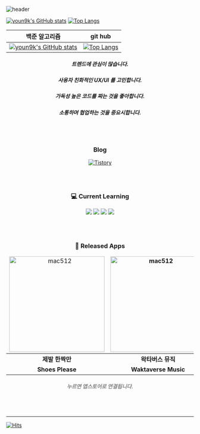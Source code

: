 

![header](https://capsule-render.vercel.app/api?type=waving&height=200&text=YoungkyuSong&fontSize=40&fontAlign=80&fontAlignY=40&color=gradient)

[![youn9k's GitHub stats](https://github-readme-stats.vercel.app/api?username=youn9k&count_private=true)](https://github.com/anuraghazra/github-readme-stats)
[![Top Langs](https://github-readme-stats.vercel.app/api/top-langs/?username=youn9k&hide=scss,html&layout=compact)](https://github.com/anuraghazra/github-readme-stats)

|백준 알고리즘|git hub|
|------|------|
|[![youn9k's GitHub stats](https://github-readme-stats.vercel.app/api?username=youn9k&count_private=true)](https://github.com/anuraghazra/github-readme-stats)|[![Top Langs](https://github-readme-stats.vercel.app/api/top-langs/?username=youn9k&hide=scss,html&layout=compact)](https://github.com/anuraghazra/github-readme-stats)|

<div align = "center">
<h5> 트렌드에 관심이 많습니다. </h5>
<h5> 사용자 친화적인 UX/UI 를 고민합니다. </h5>
<h5> 가독성 높은 코드를 짜는 것을 좋아합니다. </h5>
<h5> 소통하며 협업하는 것을 중요시합니다. </h5>
</div>
 
<br><br>
 
<div align = "center">
<h3> Blog </h3>
<a href="https://youngkdevlog.tistory.com/"><img alt="Tistory" src ="https://img.shields.io/badge/Tistory-88d9d0?style=for-the-badge&logo=Tistory&logoColor=white"/></a>
</div>

<br><br>
 
<div align = "center">
<h3> 💻 Current Learning </h3>

<img src="https://img.shields.io/badge/iOS-303030?style=for-the-badge&logo=Apple&logoColor=white"/>
<img src="https://img.shields.io/badge/Swift-E34F26?style=for-the-badge&logo=Swift&logoColor=white"/>
<img src="https://img.shields.io/badge/UIKit-010c1e?style=for-the-badge&logo=Swift&logoColor=white"/>
<img src="https://img.shields.io/badge/SwiftUI-1c4dd2?style=for-the-badge&logo=Swift&logoColor=white"/>
</div>
 
 <br><br>
 
 <div align = "center">
 <h3> 💎 Released Apps </h3>
 
 <table width="100%">
   <thead align="center">
     <tr border: none;>
           <td>
            <a href="https://apps.apple.com/kr/app/%EC%A0%9C%EB%B0%9C-%ED%95%9C%EC%A7%9D%EB%A7%8C-shoes-please/id1622140980">
             <img width="256" alt="mac512" src="https://user-images.githubusercontent.com/60254939/202892998-0daf7640-7000-42c0-8db4-52f77e344122.png">
            </a>
           </td>
           <td><b>
            <a href="https://apps.apple.com/kr/app/waktaverse-music/id1641642735">
            <img width="256" alt="mac512" src="https://user-images.githubusercontent.com/60254939/202893144-6df212c8-986a-449f-a0fc-6d2a65f4358a.png">
             </a>
            </b></td>
           <td>
            <a href="">
             <img width="256" alt="mac512" src="https://user-images.githubusercontent.com/60254939/209456906-e6b5ed18-acab-4d2f-8dcc-9f9e319e2f7c.png">
            </a>
           </td>
     </tr>
   </thead>
   <tbody align="center">
     <tr> 
           <td><b>
             제발 한짝만
           </b></td>
           <td><b>
             왁타버스 뮤직
           </b></td>
           <td><b>
             라니페이퍼
           </b></td>
      </tr>
      <tr> 
            <td><b>
             Shoes Please
            </b></td>
            <td><b>
             Waktaverse Music
            </b></td>
            <td><b>
             RaniPaper
            </b></td>
      </tr>
   </tbody>
 </table>
 <h5> <span style="color:#808080">누르면 앱스토어로 연결됩니다.</span> </h5>
</div>
 
 <br><br>
 

 
 
 <hr>
 
 [![Hits](https://hits.seeyoufarm.com/api/count/incr/badge.svg?url=https%3A%2F%2Fgithub.com%2FYoungking0914&count_bg=%237E7E7E&title_bg=%23555555&icon=swift.svg&icon_color=%23FF8D00&title=hits&edge_flat=false)](https://hits.seeyoufarm.com)
 


